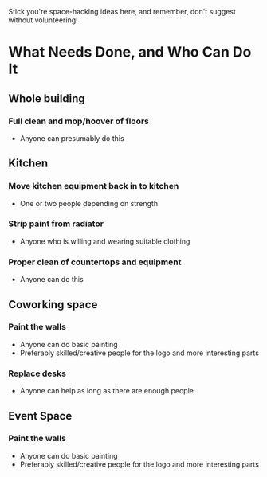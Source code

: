 Stick you're space-hacking ideas here, and remember, don't suggest without volunteering!

What Needs Done, and Who Can Do It
==================================

Whole building
--------------

### Full clean and mop/hoover of floors

-   Anyone can presumably do this

Kitchen
-------

### Move kitchen equipment back in to kitchen

-   One or two people depending on strength

### Strip paint from radiator

-   Anyone who is willing and wearing suitable clothing

### Proper clean of countertops and equipment

-   Anyone can do this

Coworking space
---------------

### Paint the walls

-   Anyone can do basic painting
-   Preferably skilled/creative people for the logo and more interesting parts

### Replace desks

-   Anyone can help as long as there are enough people

Event Space
-----------

### Paint the walls

-   Anyone can do basic painting
-   Preferably skilled/creative people for the logo and more interesting parts

